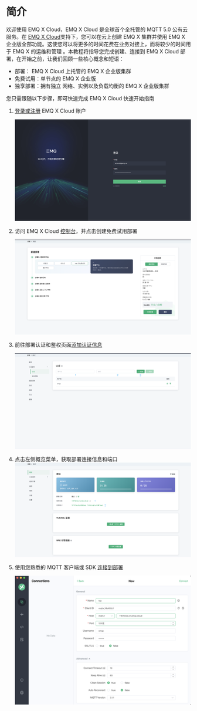 # 简介

欢迎使用 EMQ X Cloud，EMQ X Cloud 是全球首个全托管的 MQTT 5.0 公有云服务。在 [EMQ X Cloud](https://cloud.emqx.cn)支持下，您可以在云上创建 EMQ X 集群并使用 EMQ X 企业版全部功能。这使您可以将更多的时间花费在业务对接上，而将较少的时间用于 EMQ X 的运维和管理 。本教程将指导您完成创建、连接到 EMQ X Cloud 部署，在开始之前，让我们回顾一些核心概念和短语：

* 部署： EMQ X Cloud 上托管的 EMQ X 企业版集群
* 免费试用：单节点的 EMQ X 企业版
* 独享部署：拥有独立 网络、实例以及负载均衡的 EMQ X 企业版集群



您只需跟随以下步骤，即可快速完成 EMQ X Cloud 快速开始指南

1. [登录或注册](./create_account.md) EMQ X Cloud 账户

   ![add_users](./_assets/login.png)

2. 访问 EMQ X Cloud [控制台](https://cloud.emqx.cn/console/)，并点击创建免费试用部署

   ![add_users](./_assets/create_free_trial.png)

3. 前往部署认证和鉴权页面[添加认证信息](../deployments/auth_and_acl.md)

   ![add_users](./_assets/add_users.png)

4. 点击左侧概览菜单，获取部署连接信息和端口
   ![add_users](./_assets/overview.png)

5. 使用您熟悉的 MQTT 客户端或 SDK [连接到部署](../connect_to_deployments/introduction.md)

   ![add_users](./_assets/mqttx_mqtt.png)


